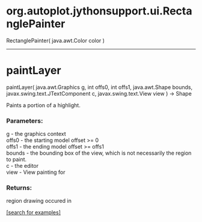 # org.autoplot.jythonsupport.ui.RectanglePainter
RectanglePainter( java.awt.Color color )


***
<a name="paintLayer"></a>
# paintLayer
paintLayer( java.awt.Graphics g, int offs0, int offs1, java.awt.Shape bounds, javax.swing.text.JTextComponent c, javax.swing.text.View view ) &rarr; Shape

Paints a portion of a highlight.

### Parameters:
g - the graphics context
<br>offs0 - the starting model offset >= 0
<br>offs1 - the ending model offset >= offs1
<br>bounds - the bounding box of the view, which is not
	       necessarily the region to paint.
<br>c - the editor
<br>view - View painting for

### Returns:
region drawing occured in

<a href="https://github.com/autoplot/dev/search?q=paintLayer&unscoped_q=paintLayer">[search for examples]</a>

